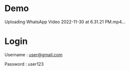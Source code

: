 # Demo
Uploading WhatsApp Video 2022-11-30 at 6.31.21 PM.mp4…
# Login
Username : user@gmail.com

Password : user123






